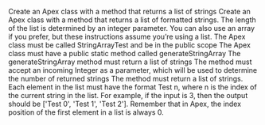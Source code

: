 Create an Apex class with a method that returns a list of strings
Create an Apex class with a method that returns a list of formatted strings. The length of the list is determined by an integer parameter. You can also use an array if you prefer, but these instructions assume you’re using a list.
The Apex class must be called StringArrayTest and be in the public scope
The Apex class must have a public static method called generateStringArray
The generateStringArray method must return a list of strings
The method must accept an incoming Integer as a parameter, which will be used to determine the number of returned strings
The method must return a list of strings. Each element in the list must have the format Test n, where n is the index of the current string in the list. For example, if the input is 3, then the output should be ['Test 0', 'Test 1', 'Test 2']. Remember that in Apex, the index position of the first element in a list is always 0.
